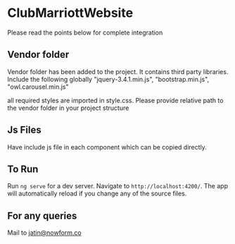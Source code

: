 # ClubMarriottWebsite

Please read the points below for complete integration



## Vendor folder

Vendor folder has been added to the project. It contains third party libraries.
Include the following globally 
"jquery-3.4.1.min.js",
"bootstrap.min.js",
"owl.carousel.min.js"

all required styles are imported in style.css. Please provide relative path to the vendor folder in your project structure


## Js Files

Have include js file in each component which can be copied directly.

## To Run

Run `ng serve` for a dev server. Navigate to `http://localhost:4200/`. The app will automatically reload if you change any of the source files.

## For any queries

Mail to jatin@nowform.co
